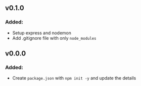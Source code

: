 ## v0.1.0

### Added:
- Setup express and nodemon
- Add .gitignore file with only `node_modules`

## v0.0.0

### Added:
- Create `package.json` with `npm init -y` and update the details
